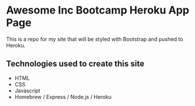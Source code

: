 # Awesome Inc Bootcamp Heroku App Page

This is a repo for my site that will be styled
with Bootstrap and pushed to Heroku.

## Technologies used to create this site

* HTML
* CSS
* Javascript
* Homebrew / Express / Node.js / Heroku